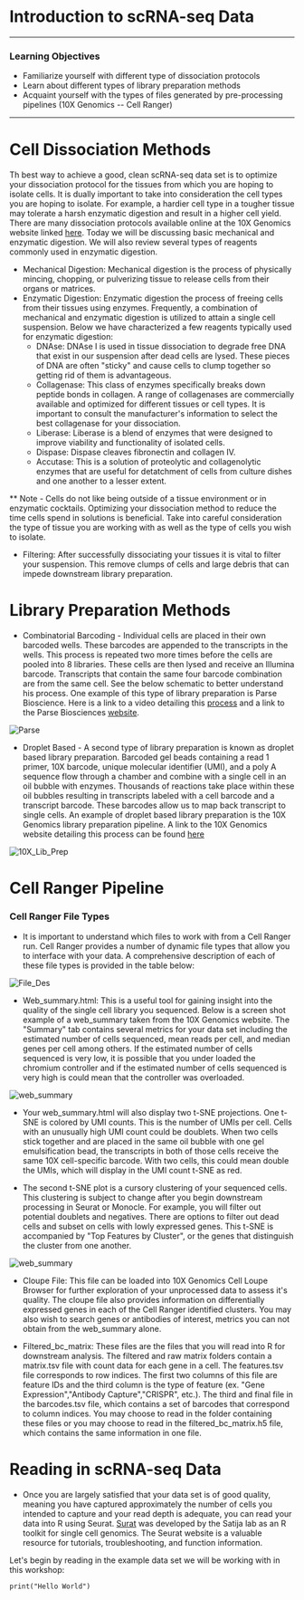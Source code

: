 # Introduction to scRNA-seq Data

---------------------------------------------------
### Learning Objectives
- Familiarize yourself with different type of dissociation protocols
- Learn about different types of library preparation methods
- Acquaint yourself with the types of files generated by pre-processing pipelines (10X Genomics -- Cell Ranger)
---------------------------------------------------

# Cell Dissociation Methods
Th best way to achieve a good, clean scRNA-seq data set is to optimize your dissociation protocol for the tissues from which you are hoping to isolate cells. It is dually important to take into consideration the cell types you are hoping to isolate. For example, a hardier cell type in a tougher tissue may tolerate a harsh enzymatic digestion and result in a higher cell yield. There are many dissociation protocols available online at the 10X Genomics website linked [here](https://www.10xgenomics.com/support/single-cell-gene-expression/documentation/steps/sample-prep). Today we will be discussing basic mechanical and enzymatic digestion. We will also review several types of reagents commonly used in enzymatic digestion.

- Mechanical Digestion: Mechanical digestion is the process of physically mincing, chopping, or pulverizing tissue to release cells from their organs or matrices.
- Enzymatic Digestion: Enzymatic digestion the process of freeing cells from their tissues using enzymes. Frequently, a combination of mechanical and enzymatic digestion is utilized to attain a single cell suspension. Below we have characterized a few reagents typically used for enzymatic digestion:
  - DNAse: DNAse I is used in tissue dissociation to degrade free DNA that exist in our suspension after dead cells are lysed. These pieces of DNA are often "sticky" and cause cells to clump together so getting rid of them is advantageous.
  - Collagenase: This class of enzymes specifically breaks down peptide bonds in collagen. A range of collagenases are commercially available and optimized for different tissues or cell types. It is important to consult the manufacturer's information to select the best collagenase for your dissociation.
  - Liberase: Liberase is a blend of enzymes that were designed to improve viability and functionality of isolated cells.
  - Dispase: Dispase cleaves fibronectin and collagen IV.
  - Accutase: This is a solution of proteolytic and collagenolytic enzymes that are useful for detatchment of cells from culture dishes and one another to a lesser extent.

** Note - Cells do not like being outside of a tissue environment or in enzymatic cocktails. Optimizing your dissociation method to reduce the time cells spend in solutions is beneficial. Take into careful consideration the type of tissue you are working with as well as the type of cells you wish to isolate.

- Filtering: After successfully dissociating your tissues it is vital to filter your suspension. This remove clumps of cells and large debris that can impede downstream library preparation.

# Library Preparation Methods
 - Combinatorial Barcoding - Individual cells are placed in their own barcoded wells. These barcodes are appended to the transcripts in the wells. This process is repeated two more times before the cells are pooled into 8 libraries. These cells are then lysed and receive an Illumina barcode. Transcripts that contain the same four barcode combination are from the same cell. See the below schematic to better understand his process. One example of this type of library preparation is Parse Bioscience. Here is a link to a video detailing this [process](https://www.youtube.com/watch?v=HVx4UBweNH4) and a link to the Parse Biosciences [website](https://www.parsebiosciences.com/).


 ![Parse](/images/Parse_Comb_Bar.png)

 - Droplet Based - A second type of library preparation is known as droplet based library preparation. Barcoded gel beads containing a read 1 primer, 10X barcode, unique molecular identifier (UMI), and a poly A sequence flow through a chamber and combine with a single cell in an oil bubble with enzymes. Thousands of reactions take place within these oil bubbles resulting in transcripts labeled with a cell barcode and a transcript barcode. These barcodes allow us to map back transcript to single cells. An example of droplet based library preparation is the 10X Genomics library preparation pipeline. A link to the 10X Genomics website detailing this process can be found [here](https://www.10xgenomics.com/)

 ![10X_Lib_Prep](/images/10X_Lib_Prep.jpeg)

 # Cell Ranger Pipeline
 ### Cell Ranger File Types

 - It is important to understand which files to work with from a Cell Ranger run. Cell Ranger provides a number of dynamic file types that allow you to interface with your data. A comprehensive description of each of these file types is provided in the table below:

 ![File_Des](/images/File_Des.png)

 - Web_summary.html: This is a useful tool for gaining insight into the quality of the single cell library you sequenced. Below is a screen shot example of a web_summary taken from the 10X Genomics website. The "Summary" tab contains several metrics for your data set including the estimated number of cells sequenced, mean reads per cell, and median genes per cell among others. If the estimated number of cells sequenced is very low, it is possible that you under loaded the chromium controller and if the estimated number of cells sequenced is very high is could mean that the controller was overloaded.

 ![web_summary](/images/websummary_stats.png)

  - Your web_summary.html will also display two t-SNE projections. One t-SNE is colored by UMI counts. This is the number of UMIs per cell. Cells with an unusually high UMI count could be doublets. When two cells stick together and are placed in the same oil bubble with one gel emulsification bead, the transcripts in both of those cells receive the same 10X cell-specific barcode. With two cells, this could mean double the UMIs, which will display in the UMI count t-SNE as red.

  - The second t-SNE plot is a cursory clustering of your sequenced cells. This clustering is subject to change after you begin downstream processing in Seurat or Monocle. For example, you will filter out potential doublets and negatives. There are options to filter out dead cells and subset on cells with lowly expressed genes. This t-SNE is accompanied by "Top Features by Cluster", or the genes that distinguish the cluster from one another.

 ![web_summary](/images/websummary_t-SNE.png)

 - Cloupe File: This file can be loaded into 10X Genomics Cell Loupe Browser for further exploration of your unprocessed data to assess it's quality. The cloupe file also provides information on differentially expressed genes in each of the Cell Ranger identified clusters. You may also wish to search genes or antibodies of interest, metrics you can not obtain from the web_summary alone.

 - Filtered_bc_matrix: These files are the files that you will read into R for downstream analysis. The filtered and raw matrix folders contain a matrix.tsv file with count data for each gene in a cell. The features.tsv file corresponds to row indices. The first two columns of this file are feature IDs and the third column is the type of feature (ex. "Gene Expression","Antibody Capture","CRISPR", etc.). The third and final file in the barcodes.tsv file, which contains a set of barcodes that correspond to column indices. You may choose to read in the folder containing these files or you may choose to read in the filtered_bc_matrix.h5 file, which contains the same information in one file.

 # Reading in scRNA-seq Data

 - Once you are largely satisfied that your data set is of good quality, meaning you have captured approximately the number of cells you intended to capture and your read depth is adequate, you can read your data into R using Seurat. [Surat](https://satijalab.org/seurat/) was developed by the Satija lab as an R toolkit for single cell genomics. The Seurat website is a valuable resource for tutorials, troubleshooting, and function information.

 Let's begin by reading in the example data set we will be working with in this workshop:
 ```{r}
 print("Hello World")
 ```
